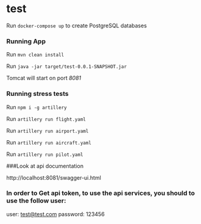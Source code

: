 # test

Run `docker-compose up` to create PostgreSQL databases


### Running App

Run `mvn clean install`

Run `java -jar target/test-0.0.1-SNAPSHOT.jar`

Tomcat will start on port *8081*


### Running stress tests

Run `npm i -g artillery`

Run `artillery run flight.yaml`

Run `artillery run airport.yaml`

Run `artillery run aircraft.yaml`

Run `artillery run pilot.yaml`

###Look at api documentation

http://localhost:8081/swagger-ui.html

### In order to Get api token, to use the api services, you should to use the follow user:

user: test@test.com password: 123456

